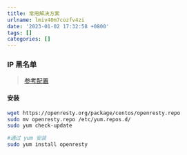 ```yaml
---
title: 常用解决方案
urlname: lmiv40m7cozfv4zi
date: '2023-01-02 17:32:58 +0800'
tags: []
categories: []
---
```


### IP 黑名单

> [参考配置](https://www.jianshu.com/p/2c8d8f14525c)

#### 安装

```bash
wget https://openresty.org/package/centos/openresty.repo
sudo mv openresty.repo /etc/yum.repos.d/
sudo yum check-update

#通过 yum 安装
sudo yum install openresty
```
